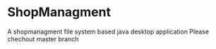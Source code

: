 # ShopManagment
A shopmanagment file system based java desktop application
Please chechout master branch
